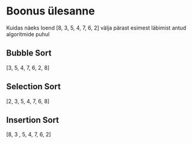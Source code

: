 # Boonus ülesanne

Kuidas näeks loend [8, 3, 5, 4, 7, 6, 2] välja pärast esimest läbimist antud algoritmide
puhul

##  Bubble Sort

[3, 5, 4, 7, 6, 2, 8]

## Selection Sort

[2, 3, 5, 4, 7, 6, 8]

## Insertion Sort

[8, 3 , 5, 4, 7, 6, 2]

